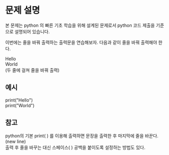 # 문제 설명

본 문제는 python 의 빠른 기초 학습을 위해 설계된 문제로서 python 코드 제출을 기준으로 설명되어 있습니다.

이번에는 줄을 바꿔 출력하는 출력문을 연습해보자.
다음과 같이 줄을 바꿔 출력해야 한다.

Hello  
World  
(두 줄에 걸쳐 줄을 바꿔 출력)

## 예시

print("Hello")  
print("World")

## 참고

python의 기본 print( ) 를 이용해 출력하면 문장을 출력한 후 마지막에 줄을 바꾼다.(new line)  
출력 후 줄을 바꾸는 대신 스페이스( ) 공백을 붙이도록 설정하는 방법도 있다.
